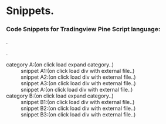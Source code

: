 <h1><b>Snippets.</b></h1>

<h3>Code Snippets for Tradingview Pine Script language:</h3>

<p>.</p>
<p>.</p>
<dl>
	<dt>category A:(on click load expand category..)</dt>
    <dd>snippet A1:(on click load div with external file..)</dd>  
    <dd>snippet A2:(on click load div with external file..)</dd>  
    <dd>snippet A3:(on click load div with external file..)</dd>  
    <dd>snippet A:(on click load div with external file..)</dd>  
  <dt>category B:(on click load expand category..)</dt>
	  <dd>snippet B1:(on click load div with external file..)</dd>
	  <dd>snippet B2:(on click load div with external file..)</dd>
	  <dd>snippet B3:(on click load div with external file..)</dd>
</dl>
